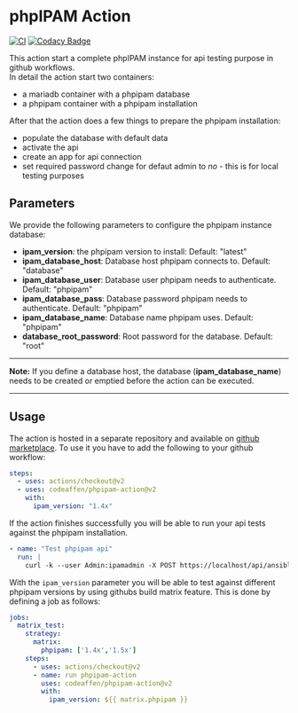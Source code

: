 # phpIPAM Action

[![CI](https://github.com/codeaffen/phpipam-action/actions/workflows/main.yml/badge.svg)](https://github.com/codeaffen/phpipam-action/actions/workflows/main.yml)
[![Codacy Badge](https://app.codacy.com/project/badge/Grade/944893481cbb43dea9335f9605c30c7e)](https://www.codacy.com/gh/codeaffen/phpipam-action/dashboard?utm_source=github.com&amp;utm_medium=referral&amp;utm_content=codeaffen/phpipam-action&amp;utm_campaign=Badge_Grade)

This action start a complete phpIPAM instance for api testing purpose in github workflows. \
In detail the action start two containers:

* a mariadb container with a phpipam database
* a phpipam container with a phpipam installation

After that the action does a few things to prepare the phpipam installation:

* populate the database with default data
* activate the api
* create an app for api connection
* set required password change for defaut admin to _no_ - this is for local testing purposes

## Parameters

We provide the following parameters to configure the phpipam instance database:

* **ipam_version**: the phpipam version to install: Default: "latest"
* **ipam_database_host**: Database host phpipam connects to. Default: "database"
* **ipam_database_user**: Database user phpipam needs to authenticate. Default: "phpipam"
* **ipam_database_pass**: Database password phpipam needs to authenticate. Default: "phpipam"
* **ipam_database_name**: Database name phpipam uses. Default: "phpipam"
* **database_root_password**: Root password for the database. Default: "root"

---

**Note:** If you define a database host, the database (**ipam_database_name**) needs to be created or emptied  before the action can be executed.

---

## Usage

The action is hosted in a separate repository and available on [github marketplace](https://github.com/marketplace/actions/phpipam-action). To use it you have to add the following to your github workflow:

~~~yaml
steps:
  - uses: actions/checkout@v2
  - uses: codeaffen/phpipam-action@v2
    with:
      ipam_version: "1.4x"
~~~

If the action finishes successfully you will be able to run your api tests against the phpipam installation.

~~~yaml
- name: "Test phpipam api"
  run: |
    curl -k --user Admin:ipamadmin -X POST https://localhost/api/ansible/user/
~~~

With the `ipam_version` parameter you will be able to test against different phpipam versions by using githubs build matrix feature. This is done by defining a job as follows:

~~~yaml
jobs:
  matrix_test:
    strategy:
      matrix:
        phpipam: ['1.4x','1.5x']
    steps:
      - uses: actions/checkout@v2
      - name: run phpipam-action
        uses: codeaffen/phpipam-action@v2
        with:
          ipam_version: ${{ matrix.phpipam }}
~~~
